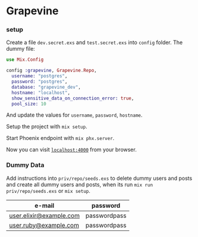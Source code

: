 # Grapevine

### setup

Create a file `dev.secret.exs` and `test.secret.exs` into `config` folder. The dummy file:

```elixir
use Mix.Config

config :grapevine, Grapevine.Repo,
  username: "postgres",
  password: "postgres",
  database: "grapevine_dev",
  hostname: "localhost",
  show_sensitive_data_on_connection_error: true,
  pool_size: 10
```

And update the values for `username`, `password`, `hostname`.

Setup the project with `mix setup`.

Start Phoenix endpoint with `mix phx.server`.

Now you can visit [`localhost:4000`](http://localhost:4000) from your browser.

### Dummy Data

Add instructions into `priv/repo/seeds.exs` to delete dummy users and posts and create all dummy users and posts, when its run `mix run priv/repo/seeds.exs` or `mix setup`.

| e-mail                  | password     |
| ----------------------- | ------------ |
| user.elixir@example.com | passwordpass |
| user.ruby@example.com   | passwordpass |
